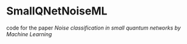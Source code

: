 # SmallQNetNoiseML
code for the paper *Noise classification in small quantum networks by Machine Learning*
